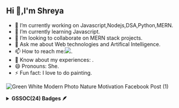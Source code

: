 ## Hi 👋,I'm Shreya 




- 🔭 I’m currently working on Javascript,Nodejs,DSA,Python,MERN.
- 🌱 I’m currently learning Javascript.
- 👯 I’m looking to collaborate on MERN stack projects.
- 💬 Ask me about Web technologies and Artifical Intelligence.
- 📫 How to reach me:<a email="shreyasupe510@gmail.com"><img src="![image](https://github.com/user-attachments/assets/9f886347-ea99-4363-9c03-71fcb59273a1)
"></img></a>.
- 📄 Know about my experiences: <a href=""><img src=""></img></a>.
- 😄 Pronouns: She.
- ⚡ Fun fact: I love to do painting.


![Green White Modern Photo Nature Motivation Facebook Post (1)](https://github.com/user-attachments/assets/e35864ba-60e1-49ef-883a-4f5aec7aeabf)






<details>	
 <summary><b>GSSOC(24) Badges 🪶</b></summary><br>
<div style='display:flex; align-items:center; gap: 10px;' align='center'><a href="https://gssoc.girlscript.tech/leaderboard">
<img src="https://raw.githubusercontent.com/GSSoC24/Postman-Challenge/main/docs/assets/Postman%20White.png" width="100px" height="100px" />
  
</div>
</details>




